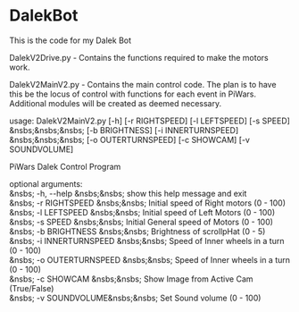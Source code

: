 # DalekBot
This is the code for my Dalek Bot</p>
</p>
DalekV2Drive.py - Contains the functions required to make the motors work.</p>
DalekV2MainV2.py - Contains the main control code.  The plan is to have this be the locus of control with functions for each event in PiWars.  Additional modules will be created as deemed necessary.</p>
</p>
</p>
usage: DalekV2MainV2.py [-h] [-r RIGHTSPEED] [-l LEFTSPEED] [-s SPEED]</br>
&nsbs;&nsbs;&nsbs;           [-b BRIGHTNESS] [-i INNERTURNSPEED]</br>
&nsbs;&nsbs;&nsbs;           [-o OUTERTURNSPEED] [-c SHOWCAM] [-v SOUNDVOLUME]</br>
</p>
PiWars Dalek Control Program</p>
</p>
optional arguments:</br>
&nsbs;  -h, --help &nsbs;&nsbs;         show this help message and exit</br>
&nsbs;  -r RIGHTSPEED &nsbs;&nsbs;      Initial speed of Right motors (0 - 100)</br>
&nsbs;  -l LEFTSPEED &nsbs;&nsbs;      Initial speed of Left Motors (0 - 100)</br>
&nsbs;  -s SPEED &nsbs;&nsbs;          Initial General speed of Motors (0 - 100)</br>
&nsbs;  -b BRIGHTNESS &nsbs;&nsbs;      Brightness of scrollpHat (0 - 5)</br>
&nsbs;  -i INNERTURNSPEED &nsbs;&nsbs;  Speed of Inner wheels in a turn (0 - 100)</br>
&nsbs;  -o OUTERTURNSPEED &nsbs;&nsbs;  Speed of Inner wheels in a turn (0 - 100)</br>
&nsbs;  -c SHOWCAM &nsbs;&nsbs;        Show Image from Active Cam (True/False)</br>
&nsbs;  -v SOUNDVOLUME&nsbs;&nsbs;     Set Sound volume (0 - 100)</br>
</p>
